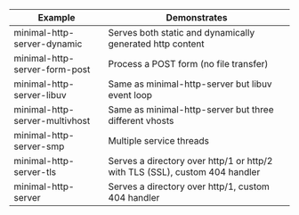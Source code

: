 |Example|Demonstrates|
---|---
minimal-http-server-dynamic|Serves both static and dynamically generated http content
minimal-http-server-form-post|Process a POST form (no file transfer)
minimal-http-server-libuv|Same as minimal-http-server but libuv event loop
minimal-http-server-multivhost|Same as minimal-http-server but three different vhosts
minimal-http-server-smp|Multiple service threads
minimal-http-server-tls|Serves a directory over http/1 or http/2 with TLS (SSL), custom 404 handler
minimal-http-server|Serves a directory over http/1, custom 404 handler

